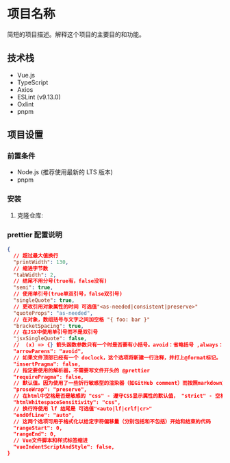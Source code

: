 # 项目名称

简短的项目描述。解释这个项目的主要目的和功能。

## 技术栈

- Vue.js
- TypeScript
- Axios
- ESLint (v9.13.0)
- Oxlint
- pnpm

## 项目设置

### 前置条件

- Node.js (推荐使用最新的 LTS 版本)
- pnpm

### 安装

1. 克隆仓库:

### prettier 配置说明
```json
{
  // 超过最大值换行
  "printWidth": 130,
  // 缩进字节数
  "tabWidth": 2,
  // 结尾不用分号(true有，false没有)
  "semi": true,
  // 使用单引号(true单双引号，false双引号)
  "singleQuote": true,
  // 更改引用对象属性的时间 可选值"<as-needed|consistent|preserve>"
  "quoteProps": "as-needed",
  // 在对象，数组括号与文字之间加空格 "{ foo: bar }"
  "bracketSpacing": true,
  // 在JSX中使用单引号而不是双引号
  "jsxSingleQuote": false,
  //  (x) => {} 箭头函数参数只有一个时是否要有小括号。avoid：省略括号 ,always：不省略括号
  "arrowParens": "avoid",
  // 如果文件顶部已经有一个 doclock，这个选项将新建一行注释，并打上@format标记。
  "insertPragma": false,
  // 指定要使用的解析器，不需要写文件开头的 @prettier
  "requirePragma": false,
  // 默认值。因为使用了一些折行敏感型的渲染器（如GitHub comment）而按照markdown文本样式进行折行
  "proseWrap": "preserve",
  // 在html中空格是否是敏感的 "css" - 遵守CSS显示属性的默认值， "strict" - 空格被认为是敏感的 ，"ignore" - 空格被认为是不敏感的
  "htmlWhitespaceSensitivity": "css",
  // 换行符使用 lf 结尾是 可选值"<auto|lf|crlf|cr>"
  "endOfLine": "auto",
  // 这两个选项可用于格式化以给定字符偏移量（分别包括和不包括）开始和结束的代码
  "rangeStart": 0,
  "rangeEnd": 0,
  // Vue文件脚本和样式标签缩进
  "vueIndentScriptAndStyle": false,
}
```